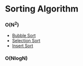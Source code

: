 # Sorting Algorithm

### O(N<sup>2</sup>)
* [Bubble Sort](/Algorithm/Sort/BubbleSort)
* [Selection Sort](/Algorithm/Sort/SelectionSort)
* [Insert Sort](/Algorithm/Sort/InsertSort)

### O(NlogN)

